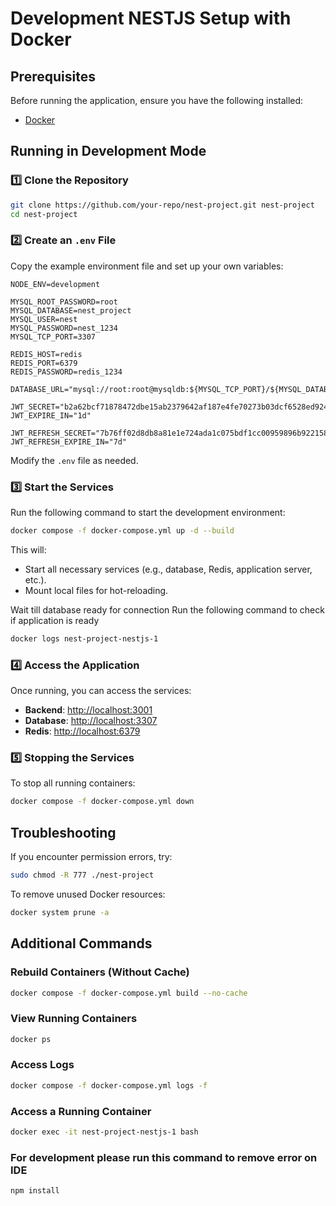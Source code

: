 # Development NESTJS Setup with Docker

## Prerequisites

Before running the application, ensure you have the following installed:

- [Docker](https://www.docker.com/get-started)

## Running in Development Mode

### 1️⃣ Clone the Repository

```sh
git clone https://github.com/your-repo/nest-project.git nest-project
cd nest-project
```

### 2️⃣ Create an `.env` File

Copy the example environment file and set up your own variables:

```APP_PORT=3001
NODE_ENV=development

MYSQL_ROOT_PASSWORD=root
MYSQL_DATABASE=nest_project
MYSQL_USER=nest
MYSQL_PASSWORD=nest_1234
MYSQL_TCP_PORT=3307

REDIS_HOST=redis
REDIS_PORT=6379
REDIS_PASSWORD=redis_1234

DATABASE_URL="mysql://root:root@mysqldb:${MYSQL_TCP_PORT}/${MYSQL_DATABASE}"

JWT_SECRET="b2a62bcf71878472dbe15ab2379642af187e4fe70273b03dcf6528ed924b025c"
JWT_EXPIRE_IN="1d"

JWT_REFRESH_SECRET="7b76ff02d8db8a81e1e724ada1c075bdf1cc00959896b9221580898027710d39"
JWT_REFRESH_EXPIRE_IN="7d"
```

Modify the `.env` file as needed.

### 3️⃣ Start the Services

Run the following command to start the development environment:

```sh
docker compose -f docker-compose.yml up -d --build
```

This will:

- Start all necessary services (e.g., database, Redis, application server, etc.).
- Mount local files for hot-reloading.

Wait till database ready for connection
Run the following command to check if application is ready

```sh
docker logs nest-project-nestjs-1
```

### 4️⃣ Access the Application

Once running, you can access the services:

- **Backend**: [http://localhost:3001](http://localhost:3001)
- **Database**: [http://localhost:3307](http://localhost:3307)
- **Redis**: [http://localhost:6379](http://localhost:6379)

### 5️⃣ Stopping the Services

To stop all running containers:

```sh
docker compose -f docker-compose.yml down
```

## Troubleshooting

If you encounter permission errors, try:

```sh
sudo chmod -R 777 ./nest-project
```

To remove unused Docker resources:

```sh
docker system prune -a
```

## Additional Commands

### Rebuild Containers (Without Cache)

```sh
docker compose -f docker-compose.yml build --no-cache
```

### View Running Containers

```sh
docker ps
```

### Access Logs

```sh
docker compose -f docker-compose.yml logs -f
```

### Access a Running Container

```sh
docker exec -it nest-project-nestjs-1 bash
```

### For development please run this command to remove error on IDE

```sh
npm install
```
